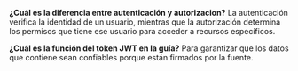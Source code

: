 **¿Cuál es la diferencia entre autenticación y autorizacion?**
La autenticación verifica la identidad de un usuario, mientras que la autorización determina los permisos que tiene ese usuario para acceder a recursos específicos.

**¿Cuál es la función del token JWT en la guía?**
Para garantizar que los datos que contiene sean confiables porque están firmados por la fuente.

